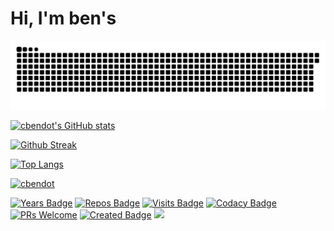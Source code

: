 <h1>Hi, I'm ben's</h1>

![snake gif](https://github.com/iamLiquidX/iamLiquidX/raw/output/github-contribution-grid-snake.svg)

[![cbendot's GitHub stats](https://github-readme-stats.vercel.app/api?username=cbendot&show_icons=true&theme=default)](https://github.com/cbendot)

[![Github Streak](https://github-readme-streak-stats.herokuapp.com/?user=cbendot&show_icons=true&count_private=true&hide_border=false&layout=compact&theme=default)](https://github.com/cbendot/cbendot)

[![Top Langs](https://github-readme-stats.vercel.app/api/top-langs/?username=cbendot&layout=compact&theme=default)](https://github.com/cbendot)

<a href="https://github.com/cbendot"> <img src="https://komarev.com/ghpvc/?username=cbendot&style=flat-square&color=0088ff" alt="cbendot" /> </a> 

[![Years Badge](https://badges.pufler.dev/years/cbendot?color=F24A72)](https://github.com/cbendot) [![Repos Badge](https://badges.pufler.dev/repos/cbendot?color=D4D925)](https://github.com/cbendot) [![Visits Badge](https://badges.pufler.dev/visits/cbendot/cbendot?color=D4D925)](https://cbendot.github.io) [![Codacy Badge](https://app.codacy.com/project/badge/Grade/aa2616fbfea54ac4a8cf5fdc8978b0eb)](https://www.codacy.com/gh/cbendot/cbendot/dashboard?utm_source=github.com&amp;utm_medium=referral&amp;utm_content=cbendot/cbendot&amp;utm_campaign=Badge_Grade) [![PRs Welcome](https://img.shields.io/badge/PRs-welcome-brightgreen.svg?style=flat-square&color=F66B0E)](http://github.com/cbendot) [![Created Badge](https://badges.pufler.dev/created/cbendot/cbendot?color=00A8CC)](https://cbendot.github.io) <a href="https://github.com/cbendot/cbendot/blob/main/LICENSE">
        <img src="https://img.shields.io/github/license/cbendot/cbendot"/> 
</a>
